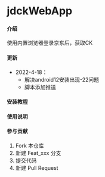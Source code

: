 # jdckWebApp

#### 介绍
使用内置浏览器登录京东后，获取CK

#### 更新
+ 2022-4-18：
    - 解决android12安装出现-22问题
    - 脚本添加推送


#### 安装教程


#### 使用说明



#### 参与贡献

1.  Fork 本仓库
2.  新建 Feat_xxx 分支
3.  提交代码
4.  新建 Pull Request

